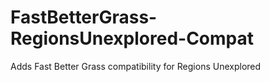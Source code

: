 # FastBetterGrass-RegionsUnexplored-Compat
Adds Fast Better Grass compatibility for Regions Unexplored
